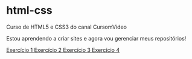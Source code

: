 # html-css
 Curso de HTML5 e CSS3 do canal CursomVideo

Estou aprendendo a criar sites e agora vou gerenciar meus repositórios!

<a href="https://github.com/JonatasValesi/html-css/tree/main/Exercicios/ex001/index.html"> Exercício 1
<a href="https://github.com/JonatasValesi/html-css/tree/main/Exercicios/ex002/index.html"> Exercício 2
<a href="https://github.com/JonatasValesi/html-css/tree/main/Exercicios/ex003/index.html"> Exercício 3
<a href="https://github.com/JonatasValesi/html-css/tree/main/Exercicios/ex004/index.html"> Exercício 4